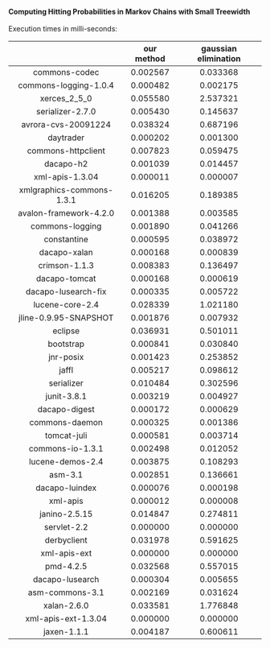 **Computing Hitting Probabilities in Markov Chains with Small Treewidth**<br/><br/>
Execution times in milli-seconds:

|                |  our method   |  gaussian elimination |
|:--------------:|:-------------:|:---------------------:|
|commons-codec|0.002567|0.033368|
|commons-logging-1.0.4|0.000482|0.002175|
|xerces_2_5_0|0.055580|2.537321|
|serializer-2.7.0|0.005430|0.145637|
|avrora-cvs-20091224|0.038324|0.687196|
|daytrader|0.000202|0.001300|
|commons-httpclient|0.007823|0.059475|
|dacapo-h2|0.001039|0.014457|
|xml-apis-1.3.04|0.000011|0.000007|
|xmlgraphics-commons-1.3.1|0.016205|0.189385|
|avalon-framework-4.2.0|0.001388|0.003585|
|commons-logging|0.001890|0.041266|
|constantine|0.000595|0.038972|
|dacapo-xalan|0.000168|0.000839|
|crimson-1.1.3|0.008383|0.136497|
|dacapo-tomcat|0.000168|0.000619|
|dacapo-lusearch-fix|0.000335|0.005722|
|lucene-core-2.4|0.028339|1.021180|
|jline-0.9.95-SNAPSHOT|0.001876|0.007932|
|eclipse|0.036931|0.501011|
|bootstrap|0.000841|0.030840|
|jnr-posix|0.001423|0.253852|
|jaffl|0.005217|0.098612|
|serializer|0.010484|0.302596|
|junit-3.8.1|0.003219|0.004927|
|dacapo-digest|0.000172|0.000629|
|commons-daemon|0.000325|0.001386|
|tomcat-juli|0.000581|0.003714|
|commons-io-1.3.1|0.002498|0.012052|
|lucene-demos-2.4|0.003875|0.108293|
|asm-3.1|0.002851|0.136661|
|dacapo-luindex|0.000076|0.000198|
|xml-apis|0.000012|0.000008|
|janino-2.5.15|0.014847|0.274811|
|servlet-2.2|0.000000|0.000000|
|derbyclient|0.031978|0.591625|
|xml-apis-ext|0.000000|0.000000|
|pmd-4.2.5|0.032568|0.557015|
|dacapo-lusearch|0.000304|0.005655|
|asm-commons-3.1|0.002169|0.031624|
|xalan-2.6.0|0.033581|1.776848|
|xml-apis-ext-1.3.04|0.000000|0.000000|
|jaxen-1.1.1|0.004187|0.600611|
